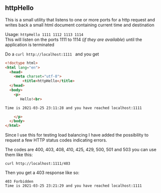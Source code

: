 ## httpHello

This is a small utility that listens to one or more ports for a http request and writes back a small html document
containing current time and destination

Usage: `httpHello 1111 1112 1113 1114`\
This will listen on the ports 1111 to 1114 (*if they are available*) until the application is terminated

Do a `curl http://localhost:1111 `  and you get
```html
<!doctype html>
<html lang="en">
  <head>
    <meta charset="utf-8">
        <title>httpHello</title>
  </head>
  <body>
    <p>
       Hello!<br>

Time is 2021-03-25 23:11:28 and you have reached localhost:1111

    </p>
  </body>
</html>
```

Since I use this for testing load balancing I have added the possibility to request a few HTTP status codes indicating 
errors.

The codes are 400, 403, 408, 410, 425, 429, 500, 501 and 503 you can use them like this:

    curl http://localhost:1111/403

Then you get a 403 response like so:

    403 Forbidden
    Time is 2021-03-25 23:21:29 and you have reached localhost:1111


